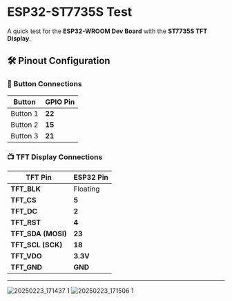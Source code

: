 # ESP32-ST7735S Test
A quick test for the **ESP32-WROOM Dev Board** with the **ST7735S TFT Display**.

## 🛠️ Pinout Configuration

### 🔘 Button Connections
| Button   | GPIO Pin |
|----------|---------|
| Button 1 | **22**  |
| Button 2 | **15**  |
| Button 3 | **21**  |

### 📺 TFT Display Connections
| TFT Pin  | ESP32 Pin |
|----------|---------|
| **TFT_BLK**  | Floating |
| **TFT_CS**   | **5**  |
| **TFT_DC**   | **2**  |
| **TFT_RST**  | **4**  |
| **TFT_SDA (MOSI)** | **23**  |
| **TFT_SCL (SCK)**  | **18**  |
| **TFT_VDO**  | **3.3V** |
| **TFT_GND**  | **GND**  |

---
![20250223_171437 1](https://github.com/user-attachments/assets/1a83e72f-566d-4450-be96-5d81885132b1)
![20250223_171506 1](https://github.com/user-attachments/assets/000cae1a-58ac-4b75-b51c-bfa231dfa171)


